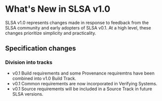 # What's New in SLSA v1.0

SLSA v1.0 represents changes made in response to feedback from the SLSA community and early adopters of SLSA v0.1. At a high level, these changes prioritize simplicity and practicality.

## Specification changes

### Division into tracks

* v0.1 Build requirements and some Provenance requiremtns have been combined into v1.0 Build Track.
* v0.1 Common requirements are now incorporated in Verifying Systems.
* v0.1 Source requirements will be included in a Source Track in future SLSA versions.



